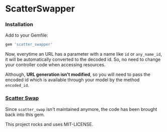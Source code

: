 # ScatterSwapper

### Installation

Add to your Gemfile:

```ruby
gem 'scatter_swapper'
```

Now, everytime an URL has a parameter with a name like `id` or `any_name_id`, it will be automatically converted to the decoded id.
So, no need to change your controller code when accessing resources.

Although, **URL generation isn't modified**, so you will need to pass the encoded id which is available through your model by the method `encoded_id`.

### [Scatter Swap](https://github.com/altabyte/scatter_swap)

Since `scatter_swap` isn't maintained anymore, the code has been brought back into this gem.


This project rocks and uses MIT-LICENSE.
